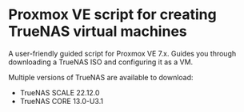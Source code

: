 # Proxmox VE script for creating TrueNAS virtual machines

A user-friendly guided script for Proxmox VE 7.x. Guides you through downloading a TrueNAS ISO and configuring it as a VM.

Multiple versions of TrueNAS are available to download:
  - TrueNAS SCALE 22.12.0
  - TrueNAS CORE 13.0-U3.1
